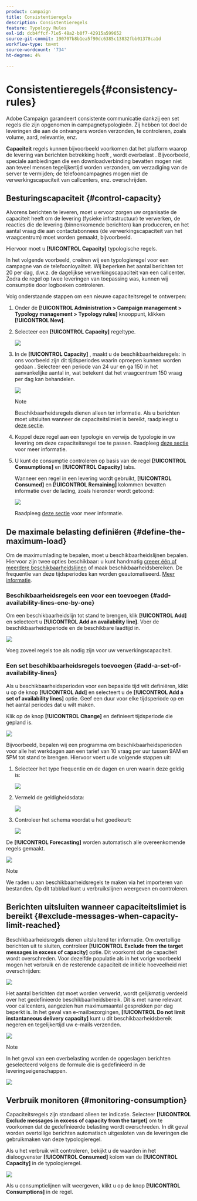 ```yaml
---
product: campaign
title: Consistentieregels
description: Consistentieregels
feature: Typology Rules
exl-id: dcb4ffcf-71e5-48a2-b0f7-42915a599652
source-git-commit: 190707b8b1ea5f90dc6385c13832fbb01378ca1d
workflow-type: tm+mt
source-wordcount: '734'
ht-degree: 4%

---
```


# Consistentieregels{#consistency-rules}

Adobe Campaign garandeert consistente communicatie dankzij een set regels die zijn opgenomen in campagnetypologieën. Zij hebben tot doel de leveringen die aan de ontvangers worden verzonden, te controleren, zoals volume, aard, relevantie, enz.

**Capaciteit** regels kunnen bijvoorbeeld voorkomen dat het platform waarop de levering van berichten betrekking heeft , wordt overbelast . Bijvoorbeeld, speciale aanbiedingen die een downloadverbinding bevatten mogen niet aan teveel mensen tegelijkertijd worden verzonden, om verzadiging van de server te vermijden; de telefooncampagnes mogen niet de verwerkingscapaciteit van callcenters, enz. overschrijden.

## Besturingscapaciteit {#control-capacity}

Alvorens berichten te leveren, moet u ervoor zorgen uw organisatie de capaciteit heeft om de levering (fysieke infrastructuur) te verwerken, de reacties die de levering (binnenkomende berichten) kan produceren, en het aantal vraag die aan contactabonnees (de verwerkingscapaciteit van het vraagcentrum) moet worden gemaakt, bijvoorbeeld.

Hiervoor moet u **[!UICONTROL Capacity]** typologische regels.

In het volgende voorbeeld, creëren wij een typologieregel voor een campagne van de telefoonloyaliteit. Wij beperken het aantal berichten tot 20 per dag, d.w.z. de dagelijkse verwerkingscapaciteit van een callcenter. Zodra de regel op twee leveringen van toepassing was, kunnen wij consumptie door logboeken controleren.

Volg onderstaande stappen om een nieuwe capaciteitsregel te ontwerpen:

1. Onder de **[!UICONTROL Administration > Campaign management > Typology management > Typology rules]** knooppunt, klikken **[!UICONTROL New]**.
1. Selecteer een **[!UICONTROL Capacity]** regeltype.

   ![](assets/campaign_opt_create_capacity_01.png)

1. In de **[!UICONTROL Capacity]** , maakt u de beschikbaarheidsregels: in ons voorbeeld zijn dit tijdsperiodes waarin oproepen kunnen worden gedaan . Selecteer een periode van 24 uur en ga 150 in het aanvankelijke aantal in, wat betekent dat het vraagcentrum 150 vraag per dag kan behandelen.

   ![](assets/campaign_opt_create_capacity_02.png)

   >[!NOTE]
   >
   >Beschikbaarheidsregels dienen alleen ter informatie. Als u berichten moet uitsluiten wanneer de capaciteitslimiet is bereikt, raadpleegt u [deze sectie](#exclude-messages-when-capacity-limit-reached).

1. Koppel deze regel aan een typologie en verwijs de typologie in uw levering om deze capaciteitsregel toe te passen. Raadpleeg [deze sectie](apply-rules.md#apply-a-typology-to-a-delivery) voor meer informatie.
1. U kunt de consumptie controleren op basis van de regel **[!UICONTROL Consumptions]** en **[!UICONTROL Capacity]** tabs.

   Wanneer een regel in een levering wordt gebruikt, **[!UICONTROL Consumed]** en **[!UICONTROL Remaining]** kolommen bevatten informatie over de lading, zoals hieronder wordt getoond:

   ![](assets/campaign_opt_create_capacity_03.png)

   Raadpleeg [deze sectie](#monitor-consumption) voor meer informatie.

## De maximale belasting definiëren {#define-the-maximum-load}

Om de maximumlading te bepalen, moet u beschikbaarheidslijnen bepalen. Hiervoor zijn twee opties beschikbaar: u kunt handmatig [creeer één of meerdere beschikbaarheidslijnen](#add-availability-lines-one-by-one) of maak beschikbaarheidsbereiken. De frequentie van deze tijdsperiodes kan worden geautomatiseerd. [Meer informatie](#add-a-set-of-availability-lines).

### Beschikbaarheidsregels een voor een toevoegen {#add-availability-lines-one-by-one}

Om een beschikbaarheidslijn tot stand te brengen, klik **[!UICONTROL Add]** en selecteert u **[!UICONTROL Add an availability line]**. Voer de beschikbaarheidsperiode en de beschikbare laadtijd in.

![](assets/campaign_opt_create_capacity_02.png)

Voeg zoveel regels toe als nodig zijn voor uw verwerkingscapaciteit.

### Een set beschikbaarheidsregels toevoegen {#add-a-set-of-availability-lines}

Als u beschikbaarheidsperioden voor een bepaalde tijd wilt definiëren, klikt u op de knop **[!UICONTROL Add]** en selecteert u de **[!UICONTROL Add a set of availability lines]** optie. Geef een duur voor elke tijdsperiode op en het aantal periodes dat u wilt maken.

Klik op de knop **[!UICONTROL Change]** en definieert tijdsperiode die gepland is.

![](assets/campaign_opt_create_capacity_07.png)

Bijvoorbeeld, bepalen wij een programma om beschikbaarheidsperioden voor alle het werkdagen aan een tarief van 10 vraag per uur tussen 9AM en 5PM tot stand te brengen. Hiervoor voert u de volgende stappen uit:

1. Selecteer het type frequentie en de dagen en uren waarin deze geldig is:

   ![](assets/campaign_opt_create_capacity_08.png)

1. Vermeld de geldigheidsdata:

   ![](assets/campaign_opt_create_capacity_09.png)

1. Controleer het schema voordat u het goedkeurt:

   ![](assets/campaign_opt_create_capacity_10.png)

De **[!UICONTROL Forecasting]** worden automatisch alle overeenkomende regels gemaakt.

![](assets/campaign_opt_create_capacity_12.png)

>[!NOTE]
>
>We raden u aan beschikbaarheidsregels te maken via het importeren van bestanden. Op dit tabblad kunt u verbruikslijnen weergeven en controleren.

## Berichten uitsluiten wanneer capaciteitslimiet is bereikt {#exclude-messages-when-capacity-limit-reached}

Beschikbaarheidsregels dienen uitsluitend ter informatie. Om overtollige berichten uit te sluiten, controleer **[!UICONTROL Exclude from the target messages in excess of capacity]** optie. Dit voorkomt dat de capaciteit wordt overschreden. Voor dezelfde populatie als in het vorige voorbeeld mogen het verbruik en de resterende capaciteit de initiële hoeveelheid niet overschrijden:

![](assets/campaign_opt_create_capacity_04.png)

Het aantal berichten dat moet worden verwerkt, wordt gelijkmatig verdeeld over het gedefinieerde beschikbaarheidsbereik. Dit is met name relevant voor callcenters, aangezien hun maximumaantal gesprekken per dag beperkt is. In het geval van e-mailbezorgingen, **[!UICONTROL Do not limit instantaneous delivery capacity]** kunt u dit beschikbaarheidsbereik negeren en tegelijkertijd uw e-mails verzenden.

![](assets/campaign_opt_create_capacity_05.png)

>[!NOTE]
>
>In het geval van een overbelasting worden de opgeslagen berichten geselecteerd volgens de formule die is gedefinieerd in de leveringseigenschappen.

![](assets/campaign_opt_create_capacity_06.png)

## Verbruik monitoren {#monitoring-consumption}

Capaciteitsregels zijn standaard alleen ter indicatie. Selecteer **[!UICONTROL Exclude messages in excess of capacity from the target]** om te voorkomen dat de gedefinieerde belasting wordt overschreden. In dit geval worden overtollige berichten automatisch uitgesloten van de leveringen die gebruikmaken van deze typologieregel.

Als u het verbruik wilt controleren, bekijkt u de waarden in het dialoogvenster **[!UICONTROL Consumed]** kolom van de **[!UICONTROL Capacity]** in de typologieregel.

![](assets/campaign_opt_create_capacity_04.png)

Als u consumptielijnen wilt weergeven, klikt u op de knop **[!UICONTROL Consumptions]** in de regel.
